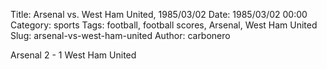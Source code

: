 Title: Arsenal vs. West Ham United, 1985/03/02
Date: 1985/03/02 00:00
Category: sports
Tags: football, football scores, Arsenal, West Ham United
Slug: arsenal-vs-west-ham-united
Author: carbonero


Arsenal 2 - 1 West Ham United

